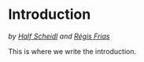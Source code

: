 # Introduction

_by_ [_Half Scheidl_](https://github.com/haschdl) _and_ [_Régis Frias_](http://regisfrias.com/)

This is where we write the introduction.




